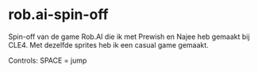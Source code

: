 # rob.ai-spin-off
Spin-off van de game Rob.AI die ik met Prewish en Najee heb gemaakt bij CLE4. Met dezelfde sprites heb ik een casual game gemaakt.

Controls:
SPACE = jump
